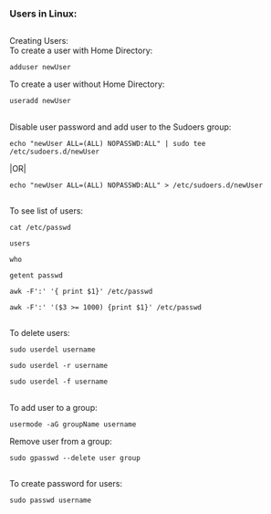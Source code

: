### Users in Linux:
##
Creating Users: <br>
To create a user with Home Directory:
```
adduser newUser
```
To create a user without Home Directory: 
```
useradd newUser
```
##
Disable user password and add user to the Sudoers group:
```
echo "newUser ALL=(ALL) NOPASSWD:ALL" | sudo tee /etc/sudoers.d/newUser
```
|OR|
```
echo "newUser ALL=(ALL) NOPASSWD:ALL" > /etc/sudoers.d/newUser
```

##
To see list of users: 
```
cat /etc/passwd 
```
```
users 
```
```
who 
```
```
getent passwd
```
```
awk -F':' '{ print $1}' /etc/passwd
```
```
awk -F':' '($3 >= 1000) {print $1}' /etc/passwd
```
##
To delete users:
```
sudo userdel username
```
```
sudo userdel -r username
```
```
sudo userdel -f username
```
##

To add user to a group:
```
usermode -aG groupName username
```
Remove user from a group:
```
sudo gpasswd --delete user group
```
##
To create password for users: 
```
sudo passwd username
```
##